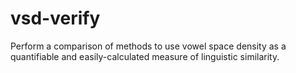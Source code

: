 # vsd-verify
Perform a comparison of methods to use vowel space density as a quantifiable and easily-calculated measure of linguistic similarity.
